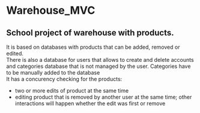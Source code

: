 # Warehouse_MVC
## School project of warehouse with products. 
It is based on databases with products that can be added, removed or edited. <br />
There is also a database for users that allows to create and delete accounts and categories database that is not managed by the user. Categories have to be manually added to the database <br />
It has a concurency checking for the products:
- two or more edits of product at the same time
- editing product that is removed by another user at the same time; other interactions will happen whether the edit was first or remove

